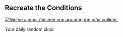 ## Recreate the Conditions
[![We've almost finished constructing the piña collider.](https://imgs.xkcd.com/comics/recreate_the_conditions.png)](https://xkcd.com/2511/ "We've almost finished constructing the piña collider.")

Your daily random xkcd
